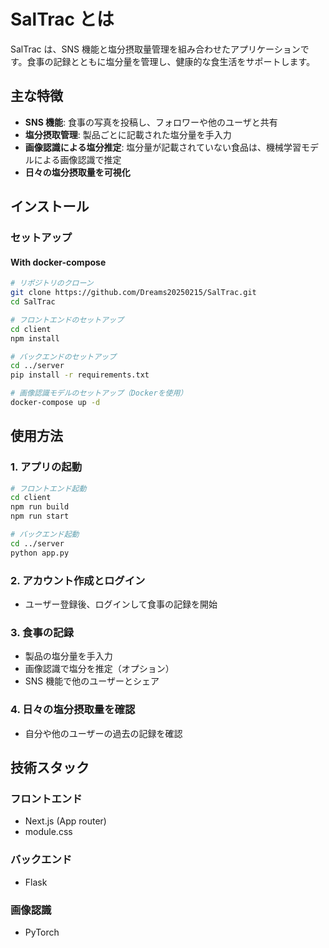 # SalTrac とは

SalTrac は、SNS 機能と塩分摂取量管理を組み合わせたアプリケーションです。食事の記録とともに塩分量を管理し、健康的な食生活をサポートします。

## 主な特徴

- **SNS 機能**: 食事の写真を投稿し、フォロワーや他のユーザと共有
- **塩分摂取管理**: 製品ごとに記載された塩分量を手入力
- **画像認識による塩分推定**: 塩分量が記載されていない食品は、機械学習モデルによる画像認識で推定
- **日々の塩分摂取量を可視化**

## インストール

### セットアップ

#### With docker-compose

```sh
# リポジトリのクローン
git clone https://github.com/Dreams20250215/SalTrac.git
cd SalTrac

# フロントエンドのセットアップ
cd client
npm install

# バックエンドのセットアップ
cd ../server
pip install -r requirements.txt

# 画像認識モデルのセットアップ（Dockerを使用）
docker-compose up -d
```

## 使用方法

### 1. アプリの起動

```sh
# フロントエンド起動
cd client
npm run build
npm run start

# バックエンド起動
cd ../server
python app.py
```

### 2. アカウント作成とログイン

- ユーザー登録後、ログインして食事の記録を開始

### 3. 食事の記録

- 製品の塩分量を手入力
- 画像認識で塩分を推定（オプション）
- SNS 機能で他のユーザーとシェア

### 4. 日々の塩分摂取量を確認

- 自分や他のユーザーの過去の記録を確認

## 技術スタック

### フロントエンド

- Next.js (App router)
- module.css

### バックエンド

- Flask

### 画像認識

- PyTorch
